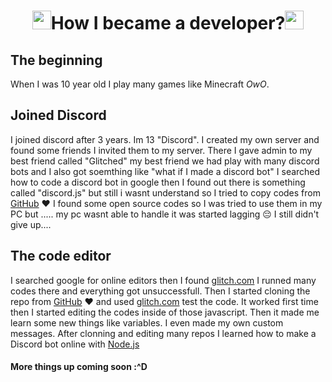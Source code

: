 <h1 align="center"><img src="https://cdn.discordapp.com/emojis/710970919736311942.png?v=1" width="30px">How I became a developer?<img src="https://cdn.discordapp.com/emojis/710970919736311942.png?v=1" width="30px"></h1>

## The beginning
When I was 10 year old I play many games like Minecraft *OwO*.

## Joined Discord
I joined discord after 3 years. Im 13 "Discord". I created my own server and found some friends I invited them to my server. There I gave admin to my best friend called "Glitched" my best friend we had play with many discord bots and I also got soemthing like "what if I made a discord bot"  I searched how to code a discord bot in google then I found out there is something called "discord.js" but still i wasnt understand so I tried to copy codes from [GitHub](https://github.com) :heart: I found some open source codes so I was tried to use them in my PC but ..... my pc wasnt able to handle it was started lagging :pensive: I still didn't give up....

## The code editor
I searched google for online editors then I found [glitch.com](https://glitch.com) I runned many codes there and everything got unsuccessfull. Then I started cloning the repo from [GitHub](https://github.com) :heart: and used [glitch.com](https://glitch.com) test the code. It worked first time then I started editing the codes inside of those javascript. Then it made me learn some new things like variables. I even made my own custom messages. After clonning and editing many repos I learned how to make a Discord bot online with [Node.js](https://nodejs.org/)

#### More things up coming soon :^D
